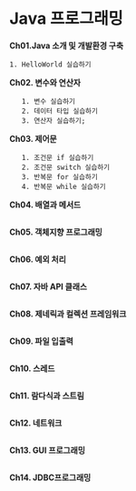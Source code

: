 # Java 프로그래밍
**Ch01.Java 소개 및 개발환경 구축**

```
1. HelloWorld 실습하기
```

**Ch02. 변수와 연산자**

```
   1. 변수 실습하기
   2. 데이터 타입 실습하기
   3. 연산자 실습하기;

```


**Ch03. 제어문**

```
   1. 조건문 if 실습하기
   2. 조건문 switch 실습하기
   3. 반복문 for 실습하기
   4. 반복문 while 실습하기
```
**Ch04. 배열과 메서드**

```
```

**Ch05. 객체지향 프로그래밍**
```
```

**Ch06. 예외 처리**
```
```

**Ch07. 자바 API 클래스**
```
```

**Ch08. 제네릭과 컬렉션 프레임워크**
```
```

**Ch09. 파일 입출력**
```
```

**Ch10. 스레드**
```
```

**Ch11. 람다식과 스트림**
```
```

**Ch12. 네트워크**
```
```

**Ch13. GUI 프로그래밍**
```
```

**Ch14. JDBC프로그래밍**
```
```
